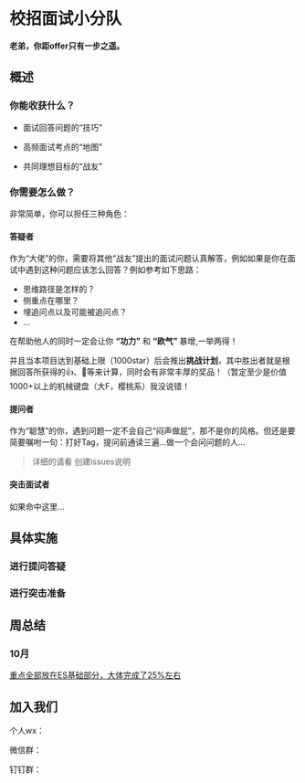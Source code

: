 # 校招面试小分队

**老弟，你距offer只有一步之遥。**

## 概述

### 你能收获什么？

- 面试回答问题的“技巧”

- 高频面试考点的“地图”

- 共同理想目标的“战友”

### 你需要怎么做？

非常简单，你可以担任三种角色：

#### 答疑者

作为“大佬”的你，需要将其他“战友”提出的面试问题认真解答，例如如果是你在面试中遇到这种问题应该怎么回答？例如参考如下思路：

- 思维路径是怎样的？
- 侧重点在哪里？
- 埋追问点以及可能被追问点？
- ...

在帮助他人的同时一定会让你 **“功力”** 和 **“欧气”** 暴增,一举两得！

并且当本项目达到基础上限（1000star）后会推出**挑战计划**，其中胜出者就是根据回答所获得的👍、🚀等来计算，同时会有非常丰厚的奖品！（暂定至少是价值1000+以上的机械键盘（大F，樱桃系）我没说错！

#### 提问者

作为“聪慧”的你，遇到问题一定不会自己“闷声做屁”，那不是你的风格。但还是要简要嘱咐一句：打好Tag，提问前通读三遍...做一个会问问题的人...

> 详细的请看 创建issues说明

#### 突击面试者

如果命中这里...

## 具体实施

### 进行提问答疑

### 进行突击准备

## 周总结

### 10月

[重点全部放在ES基础部分，大体完成了25%左右](./周报记录/10月/10月第二周完成.md
)



## 加入我们

个人wx：

微信群：

钉钉群：